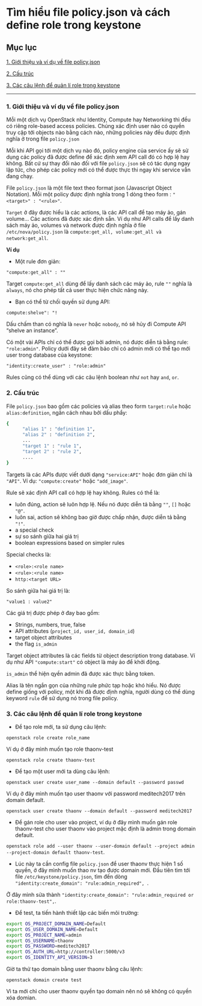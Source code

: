 # Tìm hiểu file policy.json và cách define role trong keystone

## Mục lục

[1. Giới thiệu và ví dụ về file policy.json](#intro)

[2. Cấu trúc](#syntax)

[3. Các câu lệnh để quản lí role trong keystone](#manage)

------------

### <a name="intro"> 1. Giới thiệu và ví dụ về file policy.json </a>

Mỗi một dịch vụ OpenStack như Identity, Compute hay Networking thì đều có riêng role-based access policies. Chúng xác định user nào có quyền truy cập tới objects nào bằng cách nào, những policies này đều được định nghĩa ở trong file `policy.json`

Mỗi khi API gọi tới một dịch vụ nào đó, policy engine của service ấy sẽ sử dụng các policy đã được define để xác định xem API call đó có hợp lệ hay không. Bất cứ sự thay đổi nào đối với file `policy.json` sẽ có tác dụng  ngay lập tức, cho phép các policy mới có thể được thực thi ngay khi service vẫn đang chạy.

File `policy.json` là một file text theo format json (Javascript Object Notation). Mỗi một policy được định nghĩa trong 1 dòng theo form : `"<target>" : "<rule>"`.

`Target` ở đây được hiểu là các actions, là các API call để tạo máy ảo, gán volume... Các actions đã được xác định sẵn. Ví dụ như API calls để lấy danh sách máy ảo, volumes và network được định nghĩa ở file `/etc/nova/policy.json` là `compute:get_all, volume:get_all và network:get_all`.

**Ví dụ**

- Một rule đơn giản:

`"compute:get_all" : ""`

Target `compute:get_all` dùng để lấy danh sách các máy ảo, rule `""` nghĩa là `always`, nó cho phép tất cả user thực hiện chức năng này.

- Bạn có thể từ chối quyền sử dụng API:

`compute:shelve": "!`

Dấu chấm than có nghĩa là `never` hoặc `nobody`, nó sẽ hủy đi Compute API “shelve an instance”.

Có một vài APIs chỉ có thể được gọi bởi admin, nó được diễn tả bằng rule: `"role:admin"`. Policy dưới đây sẽ đảm bảo chỉ có admin mới có thể tạo mới user trong database của keystone:

`"identity:create_user" : "role:admin"`

Rules cũng có thể dùng với các câu lệnh boolean như `not` hay `and`, `or`.

### <a name="syntax"> 2. Cấu trúc </a>

File `policy.json` bao gồm các policies và alias theo form `target:rule` hoặc `alias:definition`, ngăn cách nhau bởi dấu phẩy:

``` sh
{
      "alias 1" : "definition 1",
      "alias 2" : "definition 2",
      ...
      "target 1" : "rule 1",
      "target 2" : "rule 2",
      ....
}
```

Targets là các APIs được viết dưới dạng `"service:API"` hoặc đơn giản chỉ là `"API"`. Ví dụ: `"compute:create"` hoặc `"add_image"`.

Rule sẽ xác định API call có hợp lệ hay không. Rules có thể là:

- luôn đúng, action sẽ luôn hợp lệ. Nếu nó được diễn tả bằng `""`, `[]` hoặc `"@"`.
- luôn sai, action sẽ không bao giờ được chấp nhận, được diễn tả bằng `"!"`.
- a special check
- sự so sánh giữa hai giá trị
- boolean expressions based on simpler rules

Special checks là:

- `<role>:<role name>`
- `<rule>:<rule name>`
- `http:<target URL>`

So sánh giữa hai giá trị là:

`"value1 : value2"`

Các giá trị được phép ở đay bao gồm:

- Strings, numbers, true, false
- API attributes (`project_id, user_id, domain_id`)
- target object attributes
- the flag `is_admin`

Target object attributes là các fields từ object description trong database. Ví dụ như API `"compute:start"` có object là máy ảo để khởi động.

`is_admin` thể hiện qyền admin đã được xác thực bằng token.

Alias là tên ngắn gọn của những rule phức tạp hoặc khó hiểu. Nó được define giống với policy, một khi đã được định nghĩa, người dùng có thể dùng keyword `rule` để sử dụng nó trong file policy.

### <a name="manage"> 3. Các câu lệnh để quản lí role trong keystone </a>

- Để tạo role mới, ta sử dụng câu lệnh:

`openstack role create role_name`

Ví dụ ở đây mình muốn tạo role thaonv-test

`openstack role create thaonv-test`

- Để tạo một user mới ta dùng câu lệnh:

`openstack user create user_name --domain default --password passwd`

Ví dụ ở đây mình muốn tạo user thaonv với password meditech2017 trên domain default.

`openstack user create thaonv --domain default --password meditech2017`

- Để gán role cho user vào project, ví dụ ở đây mình muốn gán role thaonv-test cho user thaonv vào project mặc định là admin trong domain default.

`openstack role add --user thaonv --user-domain default --project admin --project-domain default thaonv-test`.

- Lúc này ta cần config file `policy.json` để user thaonv thực hiện 1 số quyền, ở đây mình muốn thao nv tạo được domain mới. Đầu tiên tìm tới file `/etc/keystone/policy.json`, tìm đến dòng `"identity:create_domain": "rule:admin_required", `.

Ở đây mình sửa thành `"identity:create_domain": "rule:admin_required or role:thaonv-test",`.

- Để test, ta tiến hành thiết lập các biến môi trường:

``` sh
export OS_PROJECT_DOMAIN_NAME=Default
export OS_USER_DOMAIN_NAME=Default
export OS_PROJECT_NAME=admin
export OS_USERNAME=thaonv
export OS_PASSWORD=meditech2017
export OS_AUTH_URL=http://controller:5000/v3
export OS_IDENTITY_API_VERSION=3
```

Giờ ta thử tạo domain bằng user thaonv bằng câu lệnh:

`openstack domain create test`

Vì ta mới chỉ cho user thaonv quyền tạo domain nên nó sẽ không có quyền xóa domian.
